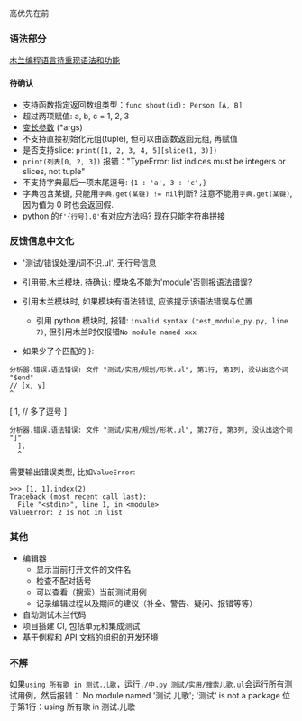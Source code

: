 高优先在前

### 语法部分

[木兰编程语言待重现语法和功能](https://gitee.com/MulanRevive/mulan-rework/issues/I1SEU5)

#### 待确认

- 支持函数指定返回数组类型：`func shout(id): Person [A, B]`
- 超过两项赋值: a, b, c = 1, 2, 3
- [变长参数](http://www.yourownlinux.com/2016/12/python-function-args-kwargs.html#:~:text=Variable%20Length%20Arguments%20A%20Python%20function%20can%20use,function%20can%20accept%20keyworded%20variable%20length%20argument%20list.) (*args)
- 不支持直接初始化元组(tuple), 但可以由函数返回元组, 再赋值
- 是否支持slice: `print([1, 2, 3, 4, 5][slice(1, 3)])`
- `print(列表[0, 2, 3])` 报错："TypeError: list indices must be integers or slices, not tuple"
- 不支持字典最后一项末尾逗号: `{1 : 'a', 3 : 'c',}`
- 字典包含某键, 只能用`字典.get(某键) != nil`判断? 注意不能用`字典.get(某键)`, 因为值为 0 时也会返回假.
- python 的`f'{行号}.0'`有对应方法吗? 现在只能字符串拼接

### 反馈信息中文化

- '测试/错误处理/词不识.ul', 无行号信息
- 引用带.木兰模块. 待确认: 模块名不能为'module'否则报语法错误?
- 引用木兰模块时, 如果模块有语法错误, 应该提示该语法错误与位置
  - 引用 python 模块时, 报错: `invalid syntax (test_module_py.py, line 7)`, 但引用木兰时仅报错`No module named xxx`

- 如果少了个匹配的 }:
```
分析器.错误.语法错误: 文件 "测试/实用/规划/形状.ul", 第1行, 第1列, 没认出这个词 "$end"
// [x, y]
^
```

[
  1,   // 多了逗号
]
```
分析器.错误.语法错误: 文件 "测试/实用/规划/形状.ul", 第27行, 第3列, 没认出这个词 "]"
  ],
  ^
```

需要输出错误类型, 比如`ValueError`:
```
>>> [1, 1].index(2)
Traceback (most recent call last):
  File "<stdin>", line 1, in <module>
ValueError: 2 is not in list
```

### 其他

- 编辑器
  - 显示当前打开文件的文件名
  - 检查不配对括号
  - 可以查看（搜索）当前测试用例
  - 记录编辑过程以及期间的建议（补全、警告、疑问、报错等等）
- 自动测试木兰代码
- 项目搭建 CI, 包括单元和集成测试
- 基于例程和 API 文档的组织的开发环境

### 不解

如果`using 所有歌 in 测试.儿歌`，运行`./中.py 测试/实用/搜索儿歌.ul`会运行所有测试用例，然后报错：
No module named '测试.儿歌'; '测试' is not a package
位于第1行：using 所有歌 in 测试.儿歌